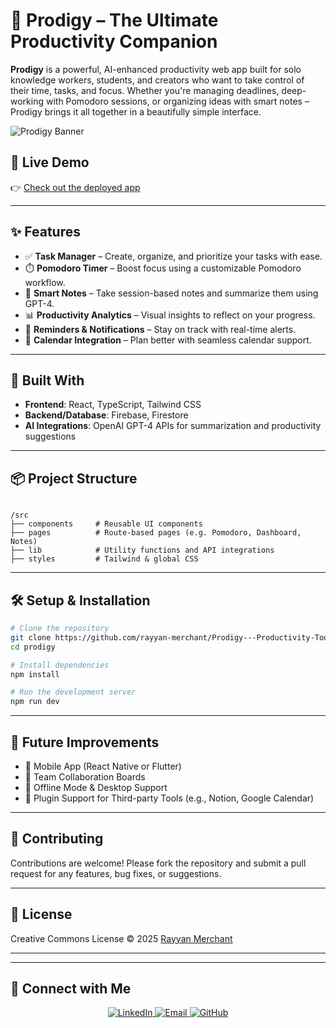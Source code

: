 # 🧠 Prodigy – The Ultimate Productivity Companion

**Prodigy** is a powerful, AI-enhanced productivity web app built for solo knowledge workers, students, and creators who want to take control of their time, tasks, and focus. Whether you're managing deadlines, deep-working with Pomodoro sessions, or organizing ideas with smart notes – Prodigy brings it all together in a beautifully simple interface.

![Prodigy Banner]((https://github.com/rayyan-merchant/Prodigy---Productivity-Tool/blob/main/prodigy-workspace-nexus-main/public/uploads/14dc9b06-92ac-4539-aa61-07ac710f5a10.png)) <!-- Optional image link -->

## 🚀 Live Demo

👉 [Check out the deployed app](https://your-deployment-url.com)

---

## ✨ Features

- ✅ **Task Manager** – Create, organize, and prioritize your tasks with ease.
- ⏱️ **Pomodoro Timer** – Boost focus using a customizable Pomodoro workflow.
- 📝 **Smart Notes** – Take session-based notes and summarize them using GPT-4.
- 📊 **Productivity Analytics** – Visual insights to reflect on your progress.
- 🔔 **Reminders & Notifications** – Stay on track with real-time alerts.
- 📅 **Calendar Integration** – Plan better with seamless calendar support.

---

## 🧠 Built With

- **Frontend**: React, TypeScript, Tailwind CSS  
- **Backend/Database**: Firebase, Firestore  
- **AI Integrations**: OpenAI GPT-4 APIs for summarization and productivity suggestions

---

## 📦 Project Structure

```

/src
├── components     # Reusable UI components
├── pages          # Route-based pages (e.g. Pomodoro, Dashboard, Notes)
├── lib            # Utility functions and API integrations
├── styles         # Tailwind & global CSS

````

---

## 🛠️ Setup & Installation

```bash
# Clone the repository
git clone https://github.com/rayyan-merchant/Prodigy---Productivity-Tool.git
cd prodigy

# Install dependencies
npm install

# Run the development server
npm run dev
````

---

## 🔮 Future Improvements

* 📱 Mobile App (React Native or Flutter)
* 👥 Team Collaboration Boards
* 📶 Offline Mode & Desktop Support
* 🧩 Plugin Support for Third-party Tools (e.g., Notion, Google Calendar)

---

## 🙌 Contributing

Contributions are welcome! Please fork the repository and submit a pull request for any features, bug fixes, or suggestions.

---

## 📄 License

Creative Commons License © 2025 [Rayyan Merchant](https://github.com/rayyan-merchant)

---

---

## 📢 Connect with Me  
<div align="center">
    <a href="https://www.linkedin.com/in/rayyanmerchant2004/" target="_blank">
        <img src="https://img.shields.io/badge/LinkedIn-%230077B5.svg?style=for-the-badge&logo=linkedin&logoColor=white" alt="LinkedIn"/>
    </a>
    <a href="mailto:merchantrayyan43@gmail.com" target="_blank">
        <img src="https://img.shields.io/badge/Email-%23D14836.svg?style=for-the-badge&logo=gmail&logoColor=white" alt="Email"/>
    </a>
    <a href="https://github.com/rayyan-merchant" target="_blank">
        <img src="https://img.shields.io/badge/GitHub-%23181717.svg?style=for-the-badge&logo=github&logoColor=white" alt="GitHub"/>
    </a>
</div>



